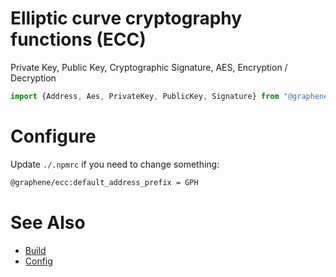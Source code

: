 # Elliptic curve cryptography functions (ECC)
Private Key, Public Key, Cryptographic Signature, AES, Encryption / Decryption

```js
import {Address, Aes, PrivateKey, PublicKey, Signature} from "@graphene/ecc"`
```

# Configure
Update `./.npmrc` if you need to change something:
```bash
@graphene/ecc:default_address_prefix = GPH
```

# See Also
* [Build](BUILD.md)
* [Config](./config/index.js)
